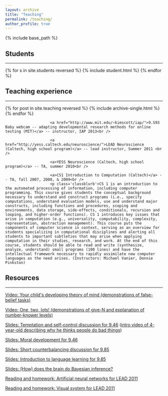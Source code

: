 ```yaml
---
layout: archive
title: "Teaching"
permalink: /teaching/
author_profile: true
---
```

{% include base_path %}

## Students
--------

{% for s in site.students reversed %}
  {% include student.html %}
{% endfor %}

## Teaching experience
--------
{% for post in site.teaching reversed %}
  {% include archive-single.html %}
{% endfor %}


      
                        <a href="http://www.mit.edu/~kimscott/iap/">9.S93 Baby webcam -- adapting developmental research methods for online testing (MIT)</a> -- instructor, IAP 2013<br />
                        
                        <a href="http://yess.caltech.edu/neuroscience/">LEAD Neuroscience (Caltech, high school program)</a> -- lead instructor, Summer 2011 <br />

                        <a>YESS Neuroscience (Caltech, high school program)</a> -- TA, summer 2010<br />
                        
                        <a>CS1 Introduction to Computation (Caltech)</a> -- TA, fall 2007, 2008, & 2009<br />
                        <p class='classblurb'>CS 1 is an introduction to the automated processing of information, including computer programming. This course gives students the conceptual background necessary to understand and construct programs (i.e., specify computations, understand evaluation models, use and understand major constructs, including functions and procedures, scoping and environments, data storage, side-effects, conditionals, recursion and looping, and higher-order functions). CS 1 introduces key issues that arise in computation (e.g., universality, computability, complexity, representation, abstraction management). This course puts the components of computer science in context, serving as an overview for students specializing in computational disciplines and alerting all students to important subtleties that may arise when applying computation in their studies, research, and work. At the end of this course, students should be able to read and write (synthesize, analyze, understand) small programs (100 lines) and have the intellectual framework necessary to rapidly assimilate new computer languages as the need arises. (Instructors: Michael Vanier, Donnie Pinkston)


## Resources 
--------

[Video: Your child's developing theory of mind (demonstrations of false-belief tasks)]

[Video: One, two, lots!  (demonstrations of give-N and explanation of number-knower levels)]

[Slides: Temptation and self-control discussion for 9.46]
([intro video of 4-year-old describing why he thinks people do bad things])

[Slides: Moral development for 9.46]

[Slides: Short counterbalancing discussion for 9.85]

[Slides: Introduction to language learning for 9.85]

[Slides: (How) does the brain do Bayesian inference?]

[Reading and homework: Artificial neural networks for LEAD 2011]

[Reading and homework: Visual system for LEAD 2011]

  [Research Science Institute]: http://www.cee.org/research-science-institute
  [Video: Your child's developing theory of mind (demonstrations of false-belief tasks)]: https://www.youtube.com/watch?v=uxyVYATX9-M
  [Video: One, two, lots!  (demonstrations of give-N and explanation of number-knower levels)]: https://www.youtube.com/watch?v=i0q6H8MRXo8"
  [Slides: Temptation and self-control discussion for 9.46]: http://www.mit.edu/~kimscott/slides/Temptation.pdf
  [intro video of 4-year-old describing why he thinks people do bad things]: http://www.mit.edu/~kimscott/slides/RemyTemptation.mp4
  [Slides: Moral development for 9.46]: http://www.mit.edu/~kimscott/slides/HowChildrenBecomeMoral.pdf
  [Slides: Short counterbalancing discussion for 9.85]: http://www.mit.edu/~kimscott/slides/Counterbalancing.pdf
  [Slides: Introduction to language learning for 9.85]: http://www.mit.edu/~kimscott/slides/Language%202012.pdf
  [Slides: (How) does the brain do Bayesian inference?]: http://www.mit.edu/~kimscott/slides/mcmcitm.pdf
  [Reading and homework: Artificial neural networks for LEAD 2011]: http://www.mit.edu/~kimscott/slides/ArtificialNeuralNetworks_LEAD2011.pdf
  [Reading and homework: Visual system for LEAD 2011]: http://www.mit.edu/~kimscott/slides/Vision_LEAD2011.pdf
